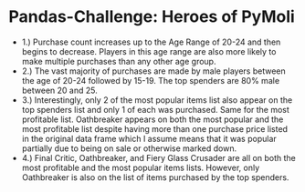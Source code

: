 # Pandas-Challenge: Heroes of PyMoli

* 1.) Purchase count increases up to the Age Range of 20-24 and then begins to decrease. Players in this age range are also  more likely to make multiple purchases than any other age group.
* 2.) The vast majority of purchases are made by male players between the age of 20-24 followed by 15-19. The top spenders  are 80% male between 20 and 25. 
* 3.) Interestingly, only 2 of the most popular items list also appear on the top spenders list and only 1 of each was purchased. Same for the most profitable list. Oathbreaker appears on both the most popular and the most profitable list despite having more than one purchase price listed in the original data frame which I assume means that it was popular partially due to being on sale or otherwise marked down. 
* 4.) Final Critic, Oathbreaker, and Fiery Glass Crusader are all on both the most profitable and the most popular items lists. However, only Oathbreaker is also on the list of items purchased by the top spenders. 
